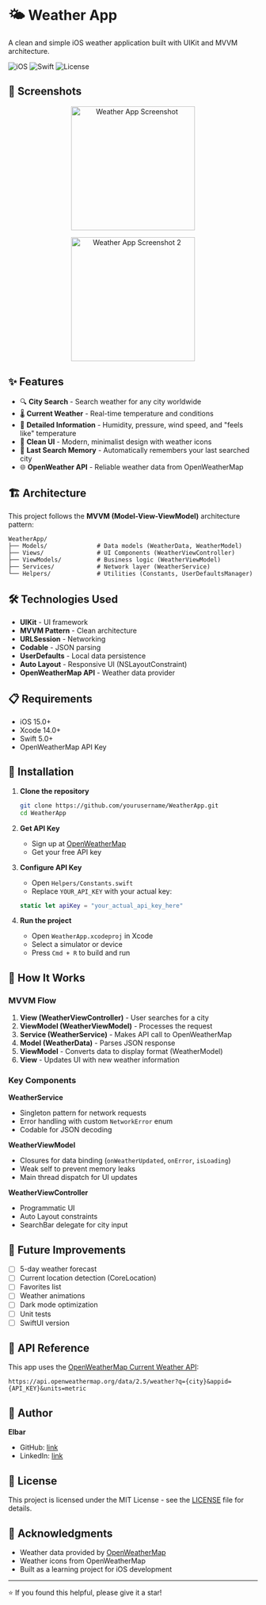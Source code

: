 # 🌤️ Weather App

A clean and simple iOS weather application built with UIKit and MVVM architecture.

![iOS](https://img.shields.io/badge/iOS-15.0+-blue.svg)
![Swift](https://img.shields.io/badge/Swift-5.0-orange.svg)
![License](https://img.shields.io/badge/license-MIT-green.svg)

## 📱 Screenshots

<p align="center">
  <img src="screenshots/screenshot1.png" width="250" alt="Weather App Screenshot">
</p>


<p align="center">
  <img src="screenshots/screenshot2.png" width="250" alt="Weather App Screenshot 2">
</p>

## ✨ Features

- 🔍 **City Search** - Search weather for any city worldwide
- 🌡️ **Current Weather** - Real-time temperature and conditions
- 💨 **Detailed Information** - Humidity, pressure, wind speed, and "feels like" temperature
- 🎨 **Clean UI** - Modern, minimalist design with weather icons
- 💾 **Last Search Memory** - Automatically remembers your last searched city
- 🌐 **OpenWeather API** - Reliable weather data from OpenWeatherMap

## 🏗️ Architecture

This project follows the **MVVM (Model-View-ViewModel)** architecture pattern:

```
WeatherApp/
├── Models/              # Data models (WeatherData, WeatherModel)
├── Views/               # UI Components (WeatherViewController)
├── ViewModels/          # Business logic (WeatherViewModel)
├── Services/            # Network layer (WeatherService)
└── Helpers/             # Utilities (Constants, UserDefaultsManager)
```

## 🛠️ Technologies Used

- **UIKit** - UI framework
- **MVVM Pattern** - Clean architecture
- **URLSession** - Networking
- **Codable** - JSON parsing
- **UserDefaults** - Local data persistence
- **Auto Layout** - Responsive UI (NSLayoutConstraint)
- **OpenWeatherMap API** - Weather data provider

## 📋 Requirements

- iOS 15.0+
- Xcode 14.0+
- Swift 5.0+
- OpenWeatherMap API Key

## 🚀 Installation

1. **Clone the repository**
   ```bash
   git clone https://github.com/yourusername/WeatherApp.git
   cd WeatherApp
   ```

2. **Get API Key**
   - Sign up at [OpenWeatherMap](https://openweathermap.org/)
   - Get your free API key

3. **Configure API Key**
   - Open `Helpers/Constants.swift`
   - Replace `YOUR_API_KEY` with your actual key:
   ```swift
   static let apiKey = "your_actual_api_key_here"
   ```

4. **Run the project**
   - Open `WeatherApp.xcodeproj` in Xcode
   - Select a simulator or device
   - Press `Cmd + R` to build and run

## 📖 How It Works

### MVVM Flow

1. **View (WeatherViewController)** - User searches for a city
2. **ViewModel (WeatherViewModel)** - Processes the request
3. **Service (WeatherService)** - Makes API call to OpenWeatherMap
4. **Model (WeatherData)** - Parses JSON response
5. **ViewModel** - Converts data to display format (WeatherModel)
6. **View** - Updates UI with new weather information

### Key Components

**WeatherService**
- Singleton pattern for network requests
- Error handling with custom `NetworkError` enum
- Codable for JSON decoding

**WeatherViewModel**
- Closures for data binding (`onWeatherUpdated`, `onError`, `isLoading`)
- Weak self to prevent memory leaks
- Main thread dispatch for UI updates

**WeatherViewController**
- Programmatic UI
- Auto Layout constraints
- SearchBar delegate for city input


## 🔮 Future Improvements

- [ ] 5-day weather forecast
- [ ] Current location detection (CoreLocation)
- [ ] Favorites list
- [ ] Weather animations
- [ ] Dark mode optimization
- [ ] Unit tests
- [ ] SwiftUI version

## 📝 API Reference

This app uses the [OpenWeatherMap Current Weather API](https://openweathermap.org/current):

```
https://api.openweathermap.org/data/2.5/weather?q={city}&appid={API_KEY}&units=metric
```

## 👤 Author

**Elbar**
- GitHub: [link](https://github.com/Elbar)
- LinkedIn: [link](https://linkedin.com/in/rocketvista)

## 📄 License

This project is licensed under the MIT License - see the [LICENSE](LICENSE) file for details.

## 🙏 Acknowledgments

- Weather data provided by [OpenWeatherMap](https://openweathermap.org/)
- Weather icons from OpenWeatherMap
- Built as a learning project for iOS development

---

⭐️ If you found this helpful, please give it a star!
